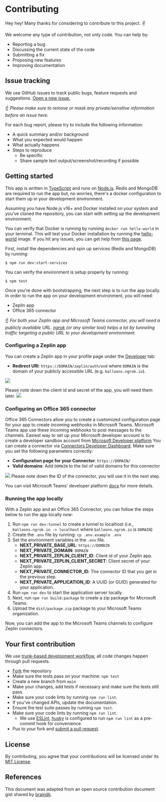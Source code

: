 # Contributing

Hey hey! Many thanks for considering to contribute to this project. ✌️

We welcome any type of contribution, not only code. You can help by:

- Reporting a bug
- Discussing the current state of the code
- Submitting a fix
- Proposing new features
- Improving documentation

## Issue tracking

We use GitHub issues to track public bugs, feature requests and suggestions. [Open a new issue.](https://github.com/zeplin/microsoft-teams-app/issues/new)

☝️ *Please make sure to remove or mask any private/sensitive information before an issue here.*

For each bug report, please try to include the following information:

- A quick summary and/or background
- What you expected would happen
- What actually happens
- Steps to reproduce
  - Be specific
  - Share sample text output/screenshot/recording if possible

## Getting started
This app is written in [TypeScript](https://www.typescriptlang.org/) and runs on [Node.js](https://nodejs.org). Redis and MongoDB are required to run the app but, no worries, there's a docker configuration to start them up in your development environment.

Assuming you have Node.js v16+ and Docker installed on your system and you've cloned the repository, you can start with setting up the development environment.

You can verify that Docker is running by running `docker run hello-world` in your terminal. This will test your Docker installation by running the [hello-world](https://hub.docker.com/_/hello-world/) image. If you hit any issues, you can get help from [this page](https://docs.docker.com/get-started/).

First, install the dependencies and spin up services (Redis and MongoDB) by running:
```
$ npm run dev:start-services
```

You can verify the environment is setup properly by running:
```
$ npm test
```

Once you're done with bootstrapping, the next step is to run the app locally. In order to run the app on your development environment, you will need:
 - Zeplin app
 - Office 365 connector

☝️ *For both your Zeplin app and Microsoft Teams connector, you will need a publicly available URL. [ngrok](https://ngrok.com/) (or any similar tool) helps a lot by tunneling traffic targeting a public URL to your development environment.*

### Configuring a Zeplin app
You can create a Zeplin app in your profile page under the [Developer](https://app.zeplin.io/profile/developer) tab:
   - **Redirect URI**: `https://DOMAIN/zeplin/auth/end` where `DOMAIN` is the domain of your publicly accessible URL (e.g. `balloons.ngrok.io`).

![](https://user-images.githubusercontent.com/721036/95142373-659ff480-0728-11eb-9e65-a2c6ac1f5f29.png)

Please note down the client id and secret of the app, you will need them later.
![](https://user-images.githubusercontent.com/721036/95141775-e78f1e00-0726-11eb-8609-d7a1706e3cad.png)

### Configuring an Office 365 connector
Office 365 Connectors allow you to create a customized configuration page for your app to create incoming webhooks in Microsoft Teams. Microsoft Teams app use these incoming webhooks to post messages to the channels.
Easiest way to set up your Microsoft developer account is to create a developer sandbox account from [Microsoft Developer platform](https://developer.microsoft.com/en-us/)
You can create a connector via [Connectors Developer Dashboard](https://aka.ms/ConnectorsDashboard). Make sure you set the following parameters correctly:
   - **Configuration page for your Connector**: `https://DOMAIN/`
   - **Valid domains**: Add `DOMAIN` to the list of valid domains for this connector
   
![](https://user-images.githubusercontent.com/721036/95142106-c4b13980-0727-11eb-8dfc-c3cc33b995f5.png)
Please note down the ID of the connector, you will use it in the next step.

You can visit Microsoft Teams' developer platform [docs](https://docs.microsoft.com/en-us/microsoftteams/platform/webhooks-and-connectors/how-to/connectors-creating) for more details.

### Running the app locally
With a Zeplin app and an Office 365 Connector, you can follow the steps below to run the app locally now:

1. Run `npm run dev:tunnel` to create a tunnel to localhost (i.e., `balloons.ngrok.io -> localhost` where `balloons.ngrok.io` is `DOMAIN`)
2. Create the `.env` file by running: `cp .env.example .env`
3. Set the environment variables in the `.env` file.
     - **NEXT_PRIVATE_BASE_URL**: `https://DOMAIN`
     - **NEXT_PRIVATE_DOMAIN**: `DOMAIN`
     - **NEXT_PRIVATE_ZEPLIN_CLIENT_ID**: Client id of your Zeplin app.
     - **NEXT_PRIVATE_ZEPLIN_CLIENT_SECRET**: Client secret of your Zeplin app.
     - **NEXT_PRIVATE_CONNECTOR_ID**: The connector ID that you get in the previous step.
     - **NEXT_PRIVATE_APPLICATION_ID**: A UUID (or GUID) generated for your application.
4. Run `npm run dev` to start the application server locally.
4. Next, run `npm run build:package` to create a zip package for Microsoft Teams.
5. Upload the `dist/package.zip` package to your Microsoft Teams organization.

Now, you can add the app to the Microsoft Teams channels to configure Zeplin connectors.

## Your first contribution

We use [trunk-based development workflow](https://trunkbaseddevelopment.com/5-min-overview/), all code changes happen through pull requests.

- [Fork](https://github.com/zeplin/microsoft-teams-app/fork) the repository
- Make sure the tests pass on your machine: `npm test`
- Create a new branch from `main`
- Make your changes, add tests if necessary and make sure the tests still pass
- Make sure your code lints by running `npm run lint`.
- If you've changed APIs, update the documentation.
- Ensure the test suite passes by running `npm test`.
- Make sure your code lints by running `npm run lint`.
  - We use [ESLint](https://eslint.org), [husky](https://github.com/typicode/husky) is configured to run `npm run lint` as a pre-commit hook for convenience.
- Pus to your fork and [submit a pull request](https://github.com/zeplin/microsoft-teams-app/compare).

## License

By contributing, you agree that your contributions will be licensed under its [MIT License](http://choosealicense.com/licenses/mit/).

## References

This document was adapted from an open source contribution document gist shared by [braindk](https://gist.github.com/briandk/3d2e8b3ec8daf5a27a62).
